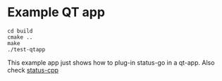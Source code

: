 # Example QT app

```
cd build
cmake ..
make
./test-qtapp
```

This example app just shows how to plug-in status-go in a qt-app.
Also check [status-cpp](https://github.com/richard-ramos/status-cpp)